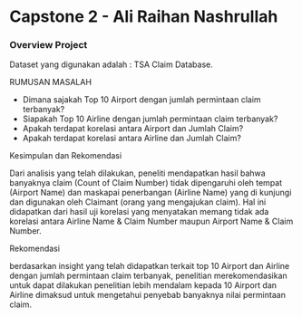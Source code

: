 # Capstone 2 - Ali Raihan Nashrullah

### Overview Project

Dataset yang digunakan adalah : TSA Claim Database.

RUMUSAN MASALAH

* Dimana sajakah Top 10 Airport dengan jumlah permintaan claim terbanyak?
* Siapakah Top 10 Airline dengan jumlah permintaan claim terbanyak?
* Apakah terdapat korelasi antara Airport dan Jumlah Claim?
* Apakah terdapat korelasi antara Airline dan Jumlah Claim?

Kesimpulan dan Rekomendasi 

Dari analisis yang telah dilakukan, peneliti mendapatkan hasil bahwa banyaknya claim (Count of Claim Number) tidak dipengaruhi oleh tempat (Airport Name) dan maskapai penerbangan (Airline Name) yang di kunjungi dan digunakan oleh Claimant (orang yang mengajukan claim). Hal ini didapatkan dari hasil uji korelasi yang menyatakan memang tidak ada korelasi antara Airline Name & Claim Number maupun Airport Name & Claim Number.

Rekomendasi

berdasarkan insight yang telah didapatkan terkait top 10 Airport dan Airline dengan jumlah permintaan claim terbanyak, penelitian merekomendasikan untuk dapat dilakukan penelitian lebih mendalam kepada 10 Airport dan Airline dimaksud untuk mengetahui penyebab banyaknya nilai permintaan claim.
